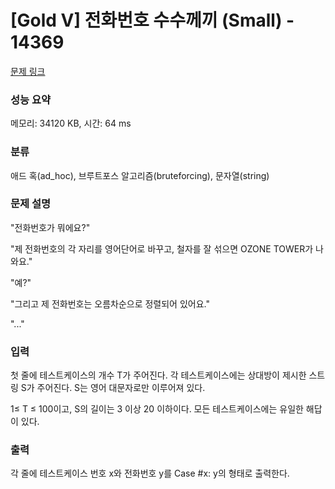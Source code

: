 # [Gold V] 전화번호 수수께끼 (Small) - 14369 

[문제 링크](https://www.acmicpc.net/problem/14369) 

### 성능 요약

메모리: 34120 KB, 시간: 64 ms

### 분류

애드 혹(ad_hoc), 브루트포스 알고리즘(bruteforcing), 문자열(string)

### 문제 설명

<p>"전화번호가 뭐에요?"</p>

<p>"제 전화번호의 각 자리를 영어단어로 바꾸고, 철자를 잘 섞으면 OZONE TOWER가 나와요."</p>

<p>"예?"</p>

<p>"그리고 제 전화번호는 오름차순으로 정렬되어 있어요."</p>

<p>"..."</p>

### 입력 

 <p>첫 줄에 테스트케이스의 개수 T가 주어진다. 각 테스트케이스에는 상대방이 제시한 스트링 S가 주어진다. S는 영어 대문자로만 이루어져 있다.</p>

<p>1≤ T ≤ 100이고, S의 길이는 3 이상 20 이하이다. 모든 테스트케이스에는 유일한 해답이 있다.</p>

### 출력 

 <p>각 줄에 테스트케이스 번호 x와 전화번호 y를 Case #x: y의 형태로 출력한다.</p>


